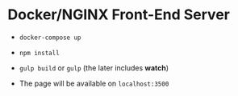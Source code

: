 # Docker/NGINX Front-End Server

- `docker-compose up`

- `npm install`

- `gulp build` or `gulp` (the later includes **watch**)

- The page will be available on `localhost:3500`
